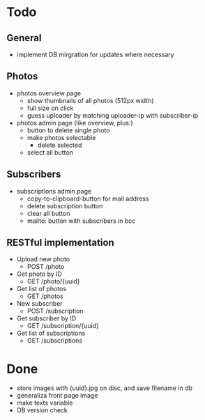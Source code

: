 # Todo

## General

* implement DB mirgration for updates where necessary

## Photos

* photos overview page
  * show thumbnails of all photos (512px width)
  * full size on click
  * guess uploader by matching uploader-ip with subscriber-ip
* photos admin page (like overview, plus:)
  * button to delete single photo
  * make photos selectable
    * delete selected
  * select all button

## Subscribers

* subscriptions admin page
  * copy-to-clipboard-button for mail address
  * delete subscription button
  * clear all button
  * mailto: button with subscribers in bcc

## RESTful implementation

* Upload new photo
  * POST /photo
* Get photo by ID
  * GET /photo/{uuid}
* Get list of photos
  * GET /photos
* New subscriber
  * POST /subscription
* Get subscriber by ID
  * GET /subscription/{uuid}
* Get list of subscriptions
  * GET /subscriptions

Done
===========================

* store images with {uuid}.jpg on disc, and save filename in db
* generaliza front page image
* make texts variable
* DB version check

